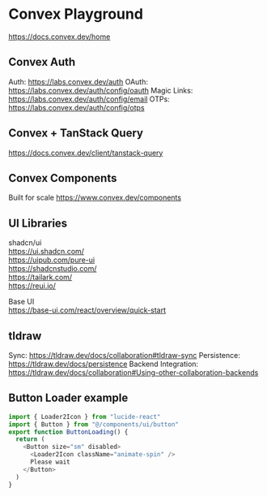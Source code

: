 # Convex Playground

https://docs.convex.dev/home

## Convex Auth

Auth: https://labs.convex.dev/auth
OAuth: https://labs.convex.dev/auth/config/oauth
Magic Links: https://labs.convex.dev/auth/config/email
OTPs: https://labs.convex.dev/auth/config/otps

## Convex + TanStack Query

https://docs.convex.dev/client/tanstack-query

## Convex Components

Built for scale
https://www.convex.dev/components

## UI Libraries

shadcn/ui  
https://ui.shadcn.com/  
https://uipub.com/pure-ui  
https://shadcnstudio.com/  
https://tailark.com/  
https://reui.io/

Base UI  
https://base-ui.com/react/overview/quick-start

## tldraw

Sync: https://tldraw.dev/docs/collaboration#tldraw-sync
Persistence: https://tldraw.dev/docs/persistence
Backend Integration: https://tldraw.dev/docs/collaboration#Using-other-collaboration-backends

## Button Loader example

```typescript
import { Loader2Icon } from "lucide-react"
import { Button } from "@/components/ui/button"
export function ButtonLoading() {
  return (
    <Button size="sm" disabled>
      <Loader2Icon className="animate-spin" />
      Please wait
    </Button>
  )
}
```
